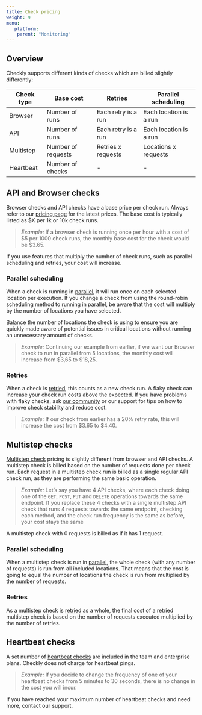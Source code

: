 ```yaml
---
title: Check pricing
weight: 9
menu:
   platform:
    parent: "Monitoring"
---
```


## Overview

Checkly supports different kinds of checks which are billed slightly differently:

| Check type | Base cost          | Retries             | Parallel scheduling    |
|------------|--------------------|---------------------|------------------------|
| Browser    | Number of runs     | Each retry is a run | Each location is a run |
| API        | Number of runs     | Each retry is a run | Each location is a run |
| Multistep  | Number of requests | Retries x requests  | Locations x requests   |
| Heartbeat  | Number of checks   | -                   | -                      |

## API and Browser checks

Browser checks and API checks have a base price per check run. Always refer to our [pricing page](https://www.checklyhq.com/pricing/) for the latest prices. The base cost is typically listed as $X per 1k or 10k check runs.

> *Example:* If a browser check is running once per hour with a cost of $5 per 1000 check runs, the monthly base cost for the check would be $3.65.

If you use features that multiply the number of check runs, such as parallel scheduling and retries, your cost will increase.

### Parallel scheduling

When a check is running in [parallel](/docs/monitoring/global-locations/#parallel), it will run once on each selected location per execution. If you change a check from using the round-robin scheduling method to running in parallel, be aware that the cost will multiply by the number of locations you have selected.

Balance the number of locations the check is using to ensure you are quickly made aware of potential issues in critical locations without running an unnecessary amount of checks.

> *Example:* Continuing our example from earlier, if we want our Browser check to run in parallel from 5 locations, the monthly cost will increase from $3,65 to $18,25.

### Retries

When a check is [retried](/docs/alerting-and-retries/retries), this counts as a new check run. A flaky check can increase your check run costs above the expected. If you have problems with flaky checks, ask [our community](https://www.checklyhq.com/slack/) or our support for tips on how to improve check stability and reduce cost.

> *Example:* If our check from earlier has a 20% retry rate, this will increase the cost from $3.65 to $4.40.

## Multistep checks

[Multistep check](/docs/multistep-checks) pricing is slightly different from browser and API checks. A multistep check is billed based on the number of requests done per check run. Each request in a multistep check run is billed as a single regular API check run, as they are performing the same basic operation. 

> *Example:* Let’s say you have 4 API checks, where each check doing one of the `GET`, `POST`, `PUT` and `DELETE` operations towards the same endpoint. If you replace these 4 checks with a single multistep API check that runs 4 requests towards the same endpoint, checking each method, and the check run frequency is the same as before, your cost stays the same

A multistep check with 0 requests is billed as if it has 1 request.

### Parallel scheduling 

When a multistep check is run in [parallel](/docs/monitoring/global-locations/#parallel), the whole check (with any number of requests) is run from all included locations. That means that the cost is going to equal the number of locations the check is run from multiplied by the number of requests.

### Retries

As a multistep check is [retried](/docs/alerting-and-retries/retries) as a whole, the final cost of a retried multistep check is based on the number of requests executed multiplied by the number of retries.

## Heartbeat checks

A set number of [heartbeat checks](/docs/heartbeat-checks) are included in the team and enterprise plans. Checkly does not charge for heartbeat pings. 

> *Example:* If you decide to change the frequency of one of your heartbeat checks from 5 minutes to 30 seconds, there is no change in the cost you will incur.

If you have reached your maximum number of heartbeat checks and need more, contact our support.